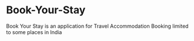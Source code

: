 # Book-Your-Stay
Book Your Stay is an application for Travel Accommodation Booking limited to some places in India
